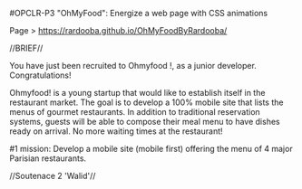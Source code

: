 #OPCLR-P3 "OhMyFood": Energize a web page with CSS animations

Page > https://rardooba.github.io/OhMyFoodByRardooba/

//BRIEF//

You have just been recruited to Ohmyfood !, as a junior developer. Congratulations!

Ohmyfood! is a young startup that would like to establish itself in the restaurant market. 
The goal is to develop a 100% mobile site that lists the menus of gourmet restaurants. 
In addition to traditional reservation systems, guests will be able to compose their meal menu to have dishes ready on arrival. 
No more waiting times at the restaurant!

#1 mission: Develop a mobile site (mobile first) offering the menu of 4 major Parisian restaurants.

//Soutenace 2 'Walid'//
